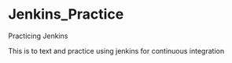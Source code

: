 # Jenkins_Practice
Practicing Jenkins 



This is to text and practice using jenkins for continuous integration 
